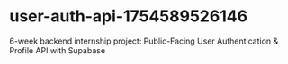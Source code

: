 # user-auth-api-1754589526146
6-week backend internship project: Public-Facing User Authentication &amp; Profile API with Supabase
